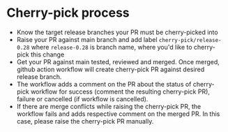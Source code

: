 Cherry-pick process
===================

- Know the target release branches your PR must be cherry-picked into
- Raise your PR against main branch and add label `cherry-pick/release-0.28` where `release-0.28` is branch name, where you'd like to cherry-pick this change
- Get your PR against main tested, reviewed and merged. Once merged, github action workflow will create cherry-pick PR against desired release branch.
- The workflow adds a comment on the PR about the status of cherry-pick workflow for success (comment the resulting cherry-pick PR), failure or cancelled (if workflow is cancelled).
- If there are merge conflicts while raising the cherry-pick PR, the workflow fails and adds respective comment on the merged PR. In this case, please raise the cherry-pick PR manually.
